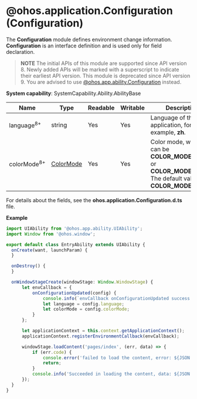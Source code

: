 # @ohos.application.Configuration (Configuration)

The **Configuration** module defines environment change information. **Configuration** is an interface definition and is used only for field declaration.

> **NOTE**
> The initial APIs of this module are supported since API version 8. Newly added APIs will be marked with a superscript to indicate their earliest API version.
> This module is deprecated since API version 9. You are advised to use [@ohos.app.ability.Configuration](js-apis-app-ability-configuration.md) instead.

**System capability**: SystemCapability.Ability.AbilityBase

  | Name| Type| Readable| Writable| Description|
| -------- | -------- | -------- | -------- | -------- |
| language<sup>8+</sup> | string | Yes| Yes| Language of the application, for example, **zh**.|
| colorMode<sup>8+</sup> | [ColorMode](js-apis-application-configurationConstant.md#configurationconstantcolormode) | Yes| Yes| Color mode, which can be **COLOR_MODE_LIGHT** or **COLOR_MODE_DARK**. The default value is **COLOR_MODE_LIGHT**.|

For details about the fields, see the **ohos.application.Configuration.d.ts** file.

**Example**
  ```ts
import UIAbility from '@ohos.app.ability.UIAbility';
import Window from '@ohos.window';

export default class EntryAbility extends UIAbility {
    onCreate(want, launchParam) {
    }

    onDestroy() {
    }

    onWindowStageCreate(windowStage: Window.WindowStage) {
        let envCallback = {
            onConfigurationUpdated(config) {
                console.info(`envCallback onConfigurationUpdated success: ${JSON.stringify(config)}`);
                let language = config.language;
                let colorMode = config.colorMode;
            }
        };

        let applicationContext = this.context.getApplicationContext();
        applicationContext.registerEnvironmentCallback(envCallback);

        windowStage.loadContent('pages/index', (err, data) => {
            if (err.code) {
                console.error('failed to load the content, error: ${JSON.stringify(err)}');
                return;
            }
            console.info('Succeeded in loading the content, data: ${JSON.stringify(data)}');
        });
    }
}
  ```
